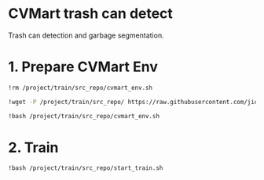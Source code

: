 # CVMart trash can detect
Trash can detection and garbage segmentation.

# 1. Prepare CVMart Env
```bash
!rm /project/train/src_repo/cvmart_env.sh

!wget -P /project/train/src_repo/ https://raw.githubusercontent.com/jiongjiongli/trash_can_det/main/trash_can_det/cvmart_env.sh

!bash /project/train/src_repo/cvmart_env.sh
```



# 2. Train
```bash
!bash /project/train/src_repo/start_train.sh
```
